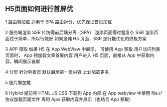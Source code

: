 ## H5页面如何进行首屏优
1 路由懒加载
  适用于 SPA
  路由拆分，优先保证首页加载

2 服务端渲染 SSR
  传统得前后端分离（SPA） 渲染页面得过程复杂
  SSR 渲染页面过于简单，所以行能好
  如果是纯 H5 页面，SSR 是行能优化的终极方案

3 APP 预取
  如果 H5 在 App WebView 中展示， 可使用 App 预取
  用户访问列表页面时， App 预加载文章首屏内容
  用户进入 H5 页面，直接从 App 中获取内容，瞬间展示首屏

4 分页
  针对列表页
  默认展示第一页内容
  上划加载更多

5 图片懒加载

6 Hybird
  提前将 HTML JS CSS 下载到 App 内部
  在 App webview 中使用 file:// 协议加载页面文件
  再用 Ajax 获取内容并展示（也结合 App 预取）